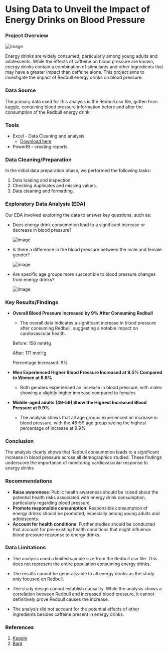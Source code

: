 # Using Data to Unveil the Impact of Energy Drinks on Blood Pressure

### Project Overview

![image](https://github.com/GogoHarry/Impact-of-Energy-Drinks-on-Blood-Pressure/assets/82883963/6f111f60-e23f-4b8e-a5e3-9870b89d764d)


Energy drinks are widely consumed, particularly among young adults and adolescents.  While the effects of caffeine on blood pressure are known, energy drinks contain a combination of stimulants and other ingredients that may have a greater impact than caffeine alone. This project aims to investigate the impact of Redbull energy drinks on blood pressure.

### Data Source
The primary data used for this analysis is the Redbull.csv file, gotten from kaggle, containing blood pressure information before and after the consumption of the Redbull energy drink.

### Tools

- Excel - Data Cleaning and analysis
  - [Download here](https://microsoft.com)
- PowerBI - creating reports

### Data Cleaning/Preparation

In the initial data preparation phase, we performed the following tasks:
1. Data loading and inspection.
2. Checking duplicates and missing values.
3. Data cleaning and formatting.

### Exploratory Data Analysis (EDA)
Our EDA involved exploring the data to answer key questions, such as:

- Does energy drink consumption lead to a significant increase or decrease in blood pressure?

  ![image](https://github.com/GogoHarry/Impact-of-Energy-Drinks-on-Blood-Pressure/assets/82883963/852d6135-2949-4604-b587-888c9fdbb884)



- Is there a difference in the blood pressure between the male and female gender?

  ![image](https://github.com/GogoHarry/Impact-of-Energy-Drinks-on-Blood-Pressure/assets/82883963/5105f6b6-08fc-4d67-a388-fca2aa7c290c)



- Are specific age groups more susceptible to blood pressure changes from energy drinks?

  ![image](https://github.com/GogoHarry/Impact-of-Energy-Drinks-on-Blood-Pressure/assets/82883963/a0014f98-6900-4edf-934f-a59fc28fc858)



### Key Results/Findings

- **Overall Blood Pressure increased by 9% After Consuming Redbull**
  - The overall data indicates a significant increase in blood pressure after consuming Redbull, suggesting a notable impact on cardiovascular health.
  
  Before: 156 mmHg
  
  After: 171 mmHg
  
  Percentage Increased: 9%

- **Men Experienced Higher Blood Pressure Increased at 9.5% Compared to Women at 8.6%**
  - Both genders experienced an increase in blood pressure, with males showing a slightly higher increase compared to females

- **Middle-aged adults (46-59) Show the Highest Increased Blood Pressure at 9.9%**
  - The analysis shows that all age groups experienced an increase in blood pressure, with the 46-59 age group seeing the highest percentage of increase at 9.9%
 
### Conclusion

The analysis clearly shows that Redbull consumption leads to a significant increase in blood pressure across all demographics studied.
These findings underscore the importance of monitoring cardiovascular response to energy drinks

### Recommendations

- **Raise awareness**: Public health awareness should be raised about the potential health risks associated with energy drink consumption, particularly regarding blood pressure.
- **Promote responsible consumption**: Responsible consumption of energy drinks should be promoted, especially among young adults and adolescents.
- **Account for health conditions**: Further studies should be conducted that account for pre-existing health conditions that might influence blood pressure response to energy drinks.

### Data Limitations

- The analysis used a limited sample size from the Redbull.csv file. This does not represent the entire population consuming energy drinks.

- The results cannot be generalizable to all energy drinks as the study only focused on Redbull.

- The study design cannot establish causality. While the analysis shows a correlation between Redbull and increased blood pressure, it cannot definitively prove Redbull causes the increase.

- The analysis did not account for the potential effects of other ingredients besides caffeine present in energy drinks.


### References

1. [Kaggle](https://Kaggle.com)
2. [Bard](https://gemini.google.com)
